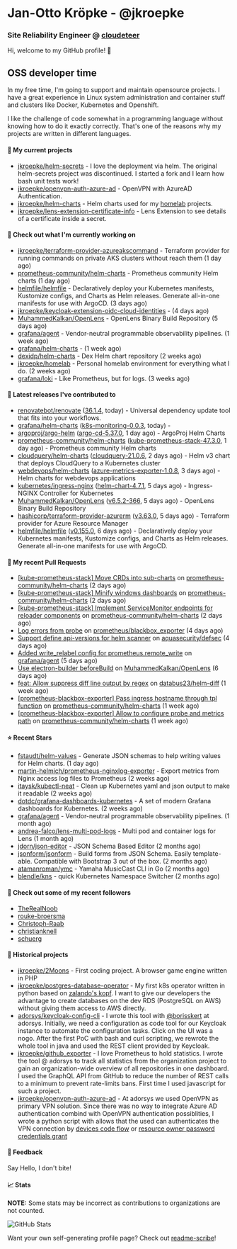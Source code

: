 # Jan-Otto Kröpke - @jkroepke
### Site Reliability Engineer @ [cloudeteer](https://cloudeteer.de/)

Hi, welcome to my GitHub profile! 👋

## OSS developer time
In my free time, I'm going to support and maintain opensource projects. I have a great experience in Linux system administration and container stuff and clusters like Docker, Kubernetes and Openshift.

I like the challenge of code somewhat in a programming language without knowing how to do it exactly correctly. That's one of the reasons why my projects are written in different languages.

#### 🌱 My current projects
- [jkroepke/helm-secrets](https://github.com/jkroepke/helm-secrets) - I love the deployment via helm. The original helm-secrets project was discontinued. I started a fork and I learn how bash unit tests work!
- [jkroepke/openvpn-auth-azure-ad](https://github.com/jkroepke/openvpn-auth-azure-ad) - OpenVPN with AzureAD Authentication.
- [jkroepke/helm-charts](https://github.com/jkroepke/helm-charts) - Helm charts used for my [homelab](https://github.com/jkroepke/homelab) projects.
- [jkroepke/lens-extension-certificate-info](https://github.com/jkroepke/lens-extension-certificate-info) - Lens Extension to see details of a certificate inside a secret.

#### 👷 Check out what I'm currently working on

- [jkroepke/terraform-provider-azureakscommand](https://github.com/jkroepke/terraform-provider-azureakscommand) - Terraform provider for running commands on private AKS clusters without reach them (1 day ago)
- [prometheus-community/helm-charts](https://github.com/prometheus-community/helm-charts) - Prometheus community Helm charts (1 day ago)
- [helmfile/helmfile](https://github.com/helmfile/helmfile) - Declaratively deploy your Kubernetes manifests, Kustomize configs, and Charts as Helm releases. Generate all-in-one manifests for use with ArgoCD. (3 days ago)
- [jkroepke/keycloak-extension-oidc-cloud-identities](https://github.com/jkroepke/keycloak-extension-oidc-cloud-identities) -  (4 days ago)
- [MuhammedKalkan/OpenLens](https://github.com/MuhammedKalkan/OpenLens) - OpenLens Binary Build Repository (5 days ago)
- [grafana/agent](https://github.com/grafana/agent) - Vendor-neutral programmable observability pipelines. (1 week ago)
- [grafana/helm-charts](https://github.com/grafana/helm-charts) -  (1 week ago)
- [dexidp/helm-charts](https://github.com/dexidp/helm-charts) - Dex Helm chart repository (2 weeks ago)
- [jkroepke/homelab](https://github.com/jkroepke/homelab) - Personal homelab environment for everything what I do. (2 weeks ago)
- [grafana/loki](https://github.com/grafana/loki) - Like Prometheus, but for logs. (3 weeks ago)

#### 🔭 Latest releases I've contributed to

- [renovatebot/renovate](https://github.com/renovatebot/renovate) ([36.1.4](https://github.com/renovatebot/renovate/releases/tag/36.1.4), today) - Universal dependency update tool that fits into your workflows.
- [grafana/helm-charts](https://github.com/grafana/helm-charts) ([k8s-monitoring-0.0.3](https://github.com/grafana/helm-charts/releases/tag/k8s-monitoring-0.0.3), today) - 
- [argoproj/argo-helm](https://github.com/argoproj/argo-helm) ([argo-cd-5.37.0](https://github.com/argoproj/argo-helm/releases/tag/argo-cd-5.37.0), 1 day ago) - ArgoProj Helm Charts
- [prometheus-community/helm-charts](https://github.com/prometheus-community/helm-charts) ([kube-prometheus-stack-47.3.0](https://github.com/prometheus-community/helm-charts/releases/tag/kube-prometheus-stack-47.3.0), 1 day ago) - Prometheus community Helm charts
- [cloudquery/helm-charts](https://github.com/cloudquery/helm-charts) ([cloudquery-21.0.6](https://github.com/cloudquery/helm-charts/releases/tag/cloudquery-21.0.6), 2 days ago) - Helm v3 chart that deploys CloudQuery to a Kubernetes cluster
- [webdevops/helm-charts](https://github.com/webdevops/helm-charts) ([azure-metrics-exporter-1.0.8](https://github.com/webdevops/helm-charts/releases/tag/azure-metrics-exporter-1.0.8), 3 days ago) - Helm charts for webdevops applications
- [kubernetes/ingress-nginx](https://github.com/kubernetes/ingress-nginx) ([helm-chart-4.7.1](https://github.com/kubernetes/ingress-nginx/releases/tag/helm-chart-4.7.1), 5 days ago) - Ingress-NGINX Controller for Kubernetes
- [MuhammedKalkan/OpenLens](https://github.com/MuhammedKalkan/OpenLens) ([v6.5.2-366](https://github.com/MuhammedKalkan/OpenLens/releases/tag/v6.5.2-366), 5 days ago) - OpenLens Binary Build Repository
- [hashicorp/terraform-provider-azurerm](https://github.com/hashicorp/terraform-provider-azurerm) ([v3.63.0](https://github.com/hashicorp/terraform-provider-azurerm/releases/tag/v3.63.0), 5 days ago) - Terraform provider for Azure Resource Manager
- [helmfile/helmfile](https://github.com/helmfile/helmfile) ([v0.155.0](https://github.com/helmfile/helmfile/releases/tag/v0.155.0), 6 days ago) - Declaratively deploy your Kubernetes manifests, Kustomize configs, and Charts as Helm releases. Generate all-in-one manifests for use with ArgoCD.

#### 🔨 My recent Pull Requests

- [[kube-prometheus-stack] Move CRDs into sub-charts](https://github.com/prometheus-community/helm-charts/pull/3547) on [prometheus-community/helm-charts](https://github.com/prometheus-community/helm-charts) (2 days ago)
- [[kube-prometheus-stack] Minify windows dashboards](https://github.com/prometheus-community/helm-charts/pull/3546) on [prometheus-community/helm-charts](https://github.com/prometheus-community/helm-charts) (2 days ago)
- [[kube-prometheus-stack] Implement ServiceMonitor endpoints for reloader components](https://github.com/prometheus-community/helm-charts/pull/3543) on [prometheus-community/helm-charts](https://github.com/prometheus-community/helm-charts) (2 days ago)
- [Log errors from probe](https://github.com/prometheus/blackbox_exporter/pull/1091) on [prometheus/blackbox_exporter](https://github.com/prometheus/blackbox_exporter) (4 days ago)
- [Support define api-versions for helm scanner](https://github.com/aquasecurity/defsec/pull/1361) on [aquasecurity/defsec](https://github.com/aquasecurity/defsec) (4 days ago)
- [Added write_relabel config for prometheus.remote_write](https://github.com/grafana/agent/pull/4312) on [grafana/agent](https://github.com/grafana/agent) (5 days ago)
- [Use electron-builder beforeBuild](https://github.com/MuhammedKalkan/OpenLens/pull/164) on [MuhammedKalkan/OpenLens](https://github.com/MuhammedKalkan/OpenLens) (6 days ago)
- [feat: Allow suppress diff line output by regex](https://github.com/databus23/helm-diff/pull/475) on [databus23/helm-diff](https://github.com/databus23/helm-diff) (1 week ago)
- [[prometheus-blackbox-exporter] Pass ingress hostname through tpl function](https://github.com/prometheus-community/helm-charts/pull/3525) on [prometheus-community/helm-charts](https://github.com/prometheus-community/helm-charts) (1 week ago)
- [[prometheus-blackbox-exporter] Allow to configure probe and metrics path](https://github.com/prometheus-community/helm-charts/pull/3524) on [prometheus-community/helm-charts](https://github.com/prometheus-community/helm-charts) (1 week ago)

#### ⭐ Recent Stars

- [fstaudt/helm-values](https://github.com/fstaudt/helm-values) - Generate JSON schemas to help writing values for Helm charts. (1 day ago)
- [martin-helmich/prometheus-nginxlog-exporter](https://github.com/martin-helmich/prometheus-nginxlog-exporter) - Export metrics from Nginx access log files to Prometheus (2 weeks ago)
- [itaysk/kubectl-neat](https://github.com/itaysk/kubectl-neat) - Clean up Kubernetes yaml and json output to make it readable (2 weeks ago)
- [dotdc/grafana-dashboards-kubernetes](https://github.com/dotdc/grafana-dashboards-kubernetes) - A set of modern Grafana dashboards for Kubernetes. (2 weeks ago)
- [grafana/agent](https://github.com/grafana/agent) - Vendor-neutral programmable observability pipelines. (1 month ago)
- [andrea-falco/lens-multi-pod-logs](https://github.com/andrea-falco/lens-multi-pod-logs) - Multi pod and container logs for Lens (1 month ago)
- [jdorn/json-editor](https://github.com/jdorn/json-editor) - JSON Schema Based Editor (2 months ago)
- [jsonform/jsonform](https://github.com/jsonform/jsonform) - Build forms from JSON Schema. Easily template-able. Compatible with Bootstrap 3 out of the box. (2 months ago)
- [atamanroman/ymc](https://github.com/atamanroman/ymc) - Yamaha MusicCast CLI in Go (2 months ago)
- [blendle/kns](https://github.com/blendle/kns) - quick Kubernetes Namespace Switcher (2 months ago)

#### 👯 Check out some of my recent followers

- [TheRealNoob](https://github.com/TheRealNoob)
- [rouke-broersma](https://github.com/rouke-broersma)
- [Christoph-Raab](https://github.com/Christoph-Raab)
- [christianknell](https://github.com/christianknell)
- [schuerg](https://github.com/schuerg)

#### 📜 Historical projects
- [jkroepke/2Moons](https://github.com/jkroepke/2Moons) - First coding project. A browser game engine written in PHP
- [jkroepke/postgres-database-operator](https://github.com/jkroepke/postgres-database-operator) - My first k8s operator written in python based on [zalando's kopf](https://github.com/zalando-incubator/kopf). I want to give our developers the advantage to create databases on the dev RDS (PostgreSQL on AWS) without giving them access to AWS directly.
- [adorsys/keycloak-config-cli](https://github.com/adorsys/keycloak-config-cli) - I wrote this tool with [@borisskert](https://github.com/borisskert) at adorsys. Initially, we need a configuration as code tool for our Keycloak instance to automate the configuration tasks. Click on the UI was a nogo. After the first PoC with bash and curl scripting, we rewrote the whole tool in java and used the REST client provided by Keycloak.
- [jkroepke/github_exporter](https://github.com/jkroepke/github_exporter) - I love Prometheus to hold statistics. I wrote the tool @ adorsys to track all statistics from the organization project to gain an organization-wide overview of all repositories in one dashboard. I used the GraphQL API from GitHub to reduce the number of REST calls to a minimum to prevent rate-limits bans. First time I used javascript for such a project.
- [jkroepke/openvpn-auth-azure-ad](https://github.com/jkroepke/openvpn-auth-azure-ad) - At adorsys we used OpenVPN as primary VPN solution. Since there was no way to integrate Azure AD authentication combind with OpenVPN authentication possiblities, I wrote a python script with allows that the used can authenticates the VPN connection by [devices code flow](https://docs.microsoft.com/en-us/azure/active-directory/develop/v2-oauth2-device-code) or [resource owner password credentials grant](https://docs.microsoft.com/en-us/azure/active-directory/develop/v2-oauth-ropc)

#### 💬 Feedback

Say Hello, I don't bite!

#### 📈 Stats

**NOTE:** Some stats may be incorrect as contributions to organizations
are not counted.

![GitHub Stats](https://github-readme-stats.vercel.app/api?username=jkroepke&count_private=false&theme=tokyonight&show_icons=true)

Want your own self-generating profile page? Check out [readme-scribe](https://github.com/muesli/readme-scribe)!
